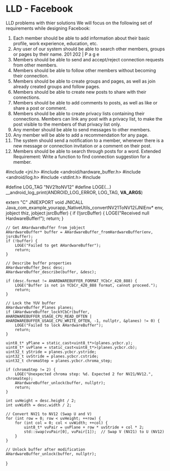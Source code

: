 # LLD - Facebook
LLD problems with thier solutions
We will focus on the following set of requirements while designing Facebook:
1. Each member should be able to add information about their basic profile, work
experience, education, etc.
2. Any user of our system should be able to search other members, groups or pages by
their name.
201
202 | P a g e
3. Members should be able to send and accept/reject connection requests from other
members.
4. Members should be able to follow other members without becoming their connection.
5. Members should be able to create groups and pages, as well as join already created
groups and follow pages.
6. Members should be able to create new posts to share with their connections.
7. Members should be able to add comments to posts, as well as like or share a post or
comment.
8. Members should be able to create privacy lists containing their connections. Members
can link any post with a privacy list, to make the post visible to the members of that
privacy list only.
9. Any member should be able to send messages to other members.
10. Any member will be able to add a recommendation for any page.
11. The system should send a notification to a member, whenever there is a new message
or connection invitation or a comment on their post.
12. Members should be able to search through posts for a word.
Extended Requirement: Write a function to find connection suggestion for a member.


#include <jni.h>
#include <android/hardware_buffer.h>
#include <android/log.h>
#include <stdint.h>
#include <cstring>

#define LOG_TAG "NV21toNV12"
#define LOGE(...) __android_log_print(ANDROID_LOG_ERROR, LOG_TAG, __VA_ARGS__)

extern "C"
JNIEXPORT void JNICALL
Java_com_example_yourapp_NativeUtils_convertNV21ToNV12(JNIEnv* env, jobject thiz, jobject jsrcBuffer) {
    if (!jsrcBuffer) {
        LOGE("Received null HardwareBuffer!");
        return;
    }

    // Get AHardwareBuffer from jobject
    AHardwareBuffer* buffer = AHardwareBuffer_fromHardwareBuffer(env, jsrcBuffer);
    if (!buffer) {
        LOGE("Failed to get AHardwareBuffer");
        return;
    }

    // Describe buffer properties
    AHardwareBuffer_Desc desc;
    AHardwareBuffer_describe(buffer, &desc);

    if (desc.format != AHARDWAREBUFFER_FORMAT_YCbCr_420_888) {
        LOGE("Buffer is not in YCbCr_420_888 format, cannot proceed.");
        return;
    }

    // Lock the YUV buffer
    AHardwareBuffer_Planes planes;
    if (AHardwareBuffer_lockYCbCr(buffer, AHARDWAREBUFFER_USAGE_CPU_READ_OFTEN | AHARDWAREBUFFER_USAGE_CPU_WRITE_OFTEN, -1, nullptr, &planes) != 0) {
        LOGE("Failed to lock AHardwareBuffer");
        return;
    }

    uint8_t* yPlane = static_cast<uint8_t*>(planes.ycbcr.y);
    uint8_t* uvPlane = static_cast<uint8_t*>(planes.ycbcr.cb);
    uint32_t yStride = planes.ycbcr.ystride;
    uint32_t uvStride = planes.ycbcr.cstride;
    uint32_t chromaStep = planes.ycbcr.chroma_step;

    if (chromaStep != 2) {
        LOGE("Unexpected chroma step: %d. Expected 2 for NV21/NV12.", chromaStep);
        AHardwareBuffer_unlock(buffer, nullptr);
        return;
    }

    int uvHeight = desc.height / 2;
    int uvWidth = desc.width / 2;

    // Convert NV21 to NV12 (Swap U and V)
    for (int row = 0; row < uvHeight; ++row) {
        for (int col = 0; col < uvWidth; ++col) {
            uint8_t* vuPair = uvPlane + row * uvStride + col * 2;
            std::swap(vuPair[0], vuPair[1]);  // Swap V (NV21) to U (NV12)
        }
    }

    // Unlock buffer after modification
    AHardwareBuffer_unlock(buffer, nullptr);
}


